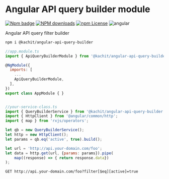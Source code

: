 # Angular API query builder module
[![Npm badge](https://img.shields.io/npm/v/@kachit/angular-api-query-builder.svg)][npm]
[![NPM downloads][npm-download]][npm]
[![npm License](https://img.shields.io/npm/l/ng-packagr.svg?style=flat-square)](https://github.com/kachit/angular-api-query-builder/blob/master/LICENSE)
![angular](https://img.shields.io/badge/angular-^12.0-lightgrey.svg?style=flat-square)  

[npm]: https://www.npmjs.com/package/@kachit/angular-api-query-builder
[npm-download]: https://img.shields.io/npm/dm/@kachit/angular-api-query-builder.svg?style=flat-square

Angular API query filter builder

```bash
npm i @kachit/angular-api-query-builder
```

```js
//app.module.ts
import { ApiQueryBuilderModule } from '@kachit/angular-api-query-builder';

@NgModule({
  imports: [
    ...
    ApiQueryBuilderModule,
  ],
})
export class AppModule { }


//your-service-class.ts
import { QueryBuilderService } from '@kachit/angular-api-query-builder';
import { HttpClient } from '@angular/common/http';
import { map } from 'rxjs/operators';

let qb = new QueryBuilderService();
let http = new HttpClient();
let params = qb.eq('active', true).build();

let url = 'http://api.your-domain.com/foo';
let data = http.get(url, {params: params}).pipe(
    map((response) => { return response.data})
);
```

```http request
GET http://api.your-domain.com/foo?filter[$eq][active]=true
```
